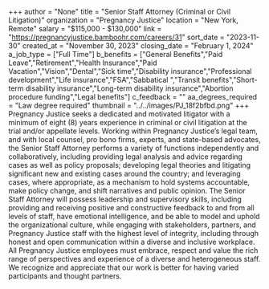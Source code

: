 +++
author = "None"
title = "Senior Staff Attorney (Criminal or Civil Litigation)"
organization = "Pregnancy Justice"
location = "New York, Remote"
salary = "$115,000 - $130,000"
link = "https://pregnancyjustice.bamboohr.com/careers/31"
sort_date = "2023-11-30"
created_at = "November 30, 2023"
closing_date = "February 1, 2024"
a_job_type = ["Full Time"]
b_benefits = ["General Benefits","Paid Leave","Retirement","Health Insurance","Paid Vacation","Vision","Dental","Sick time","Disability insurance","Professional development","Life insurance","FSA","Sabbatical ","Transit benefits","Short-term disability insurance","Long-term disability insurance","Abortion procedure funding","Legal benefits"]
c_feedback = ""
aa_degrees_required = "Law degree required"
thumbnail = "../../images/PJ_18f2bfbd.png"
+++
Pregnancy Justice seeks a dedicated and motivated litigator with a minimum of eight (8) years experience in criminal or civil litigation at the trial and/or appellate levels. Working within Pregnancy Justice’s legal team, and with local counsel, pro bono firms, experts, and state-based advocates, the Senior Staff Attorney performs a variety of functions independently and collaboratively, including providing legal analysis and advice regarding cases as well as policy proposals; developing legal theories and litigating significant new and existing cases around the country; and leveraging cases, where appropriate, as a mechanism to hold systems accountable, make policy change, and shift narratives and public opinion. The Senior Staff Attorney will possess leadership and supervisory skills, including providing and receiving positive and constructive feedback to and from all levels of staff, have emotional intelligence, and be able to model and uphold the organizational culture, while engaging with stakeholders, partners, and Pregnancy Justice staff with the highest level of integrity, including through honest and open communication within a diverse and inclusive workplace. All Pregnancy Justice employees must embrace, respect and value the rich range of perspectives and experience of a diverse and heterogeneous staff. We recognize and appreciate that our work is better for having varied participants and thought partners.